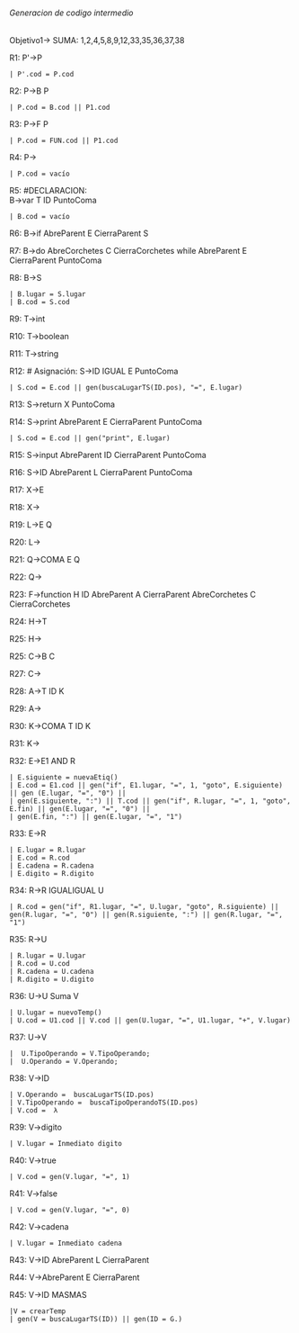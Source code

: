 ###### Generacion de codigo intermedio

Objetivo1-> SUMA: 1,2,4,5,8,9,12,33,35,36,37,38


R1:
P'->P

	| P'.cod = P.cod
	
R2:
P->B P

	| P.cod = B.cod || P1.cod
R3:
P->F P

	| P.cod = FUN.cod || P1.cod

R4:
P->

	| P.cod = vacío
	
R5: #DECLARACION:   
B->var T ID PuntoComa

	| B.cod = vacío

R6:
B->if AbreParent E CierraParent S

R7:
B->do AbreCorchetes C CierraCorchetes while AbreParent E CierraParent PuntoComa

R8:
B->S

	| B.lugar = S.lugar
	| B.cod = S.cod

R9:
T->int


R10:
T->boolean

R11:
T->string

R12: # Asignación:
S->ID IGUAL E PuntoComa

    | S.cod = E.cod || gen(buscaLugarTS(ID.pos), "=", E.lugar)

R13:
S->return X PuntoComa

R14:
S->print AbreParent E CierraParent PuntoComa

	| S.cod = E.cod || gen("print", E.lugar)

R15:
S->input AbreParent ID CierraParent PuntoComa

R16:
S->ID AbreParent L CierraParent PuntoComa

R17:
X->E

R18:
X->

R19:
L->E Q

R20:
L->

R21:
Q->COMA E Q

R22:
Q->

R23:
F->function H ID AbreParent A CierraParent AbreCorchetes C CierraCorchetes

R24:
H->T

R25:
H->

R25:
C->B C

R27:
C->

R28:
A->T ID K


R29:
A->

R30:
K->COMA T ID K

R31:
K->

R32:
E->E1 AND R

	| E.siguiente = nuevaEtiq()
	| E.cod = E1.cod || gen("if", E1.lugar, "=", 1, "goto", E.siguiente) || gen (E.lugar, "=", "0") || 
	| gen(E.siguiente, ":") || T.cod || gen("if", R.lugar, "=", 1, "goto", E.fin) || gen(E.lugar, "=", "0") ||
	| gen(E.fin, ":") || gen(E.lugar, "=", "1")

R33:
E->R

	| E.lugar = R.lugar
	| E.cod = R.cod
	| E.cadena = R.cadena
    | E.digito = R.digito	

R34:
R->R IGUALIGUAL U
    
    | R.cod = gen("if", R1.lugar, "=", U.lugar, "goto", R.siguiente) || gen(R.lugar, "=", "0") || gen(R.siguiente, ":") || gen(R.lugar, "=", "1")

R35:
R->U

	| R.lugar = U.lugar
	| R.cod = U.cod
	| R.cadena = U.cadena
    | R.digito = U.digito

R36:
U->U Suma V

	| U.lugar = nuevoTemp()
	| U.cod = U1.cod || V.cod || gen(U.lugar, "=", U1.lugar, "+", V.lugar)

R37:
U->V

	|  U.TipoOperando = V.TipoOperando;
	|  U.Operando = V.Operando;
   
   

R38:
V->ID
	
	| V.Operando =  buscaLugarTS(ID.pos)
	| V.TipoOperando =  buscaTipoOperandoTS(ID.pos)
	| V.cod =  λ

R39:
V->digito

	| V.lugar = Inmediato digito
	

R40:
V->true

    | V.cod = gen(V.lugar, "=", 1)

R41:
V->false

    | V.cod = gen(V.lugar, "=", 0)

R42:
V->cadena

	| V.lugar = Inmediato cadena
	

R43:
V->ID AbreParent L CierraParent

R44:
V->AbreParent E CierraParent

R45:
V->ID MASMAS

    |V = crearTemp
    | gen(V = buscaLugarTS(ID)) || gen(ID = G.)

